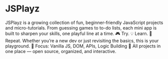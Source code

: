 # JSPlayz
JSPlayz is a growing collection of fun, beginner-friendly JavaScript projects and micro-tutorials. From guessing games to to-do lists, each mini app is built to sharpen your skills, one playful line at a time.  🎮 Try. 💡 Learn. 🔁 Repeat.  Whether you’re a new dev or just revisiting the basics, this is your playground.  🧠 Focus: Vanilla JS, DOM, APIs, Logic Building 💾 All projects in one place — open source, organized, and interactive.
